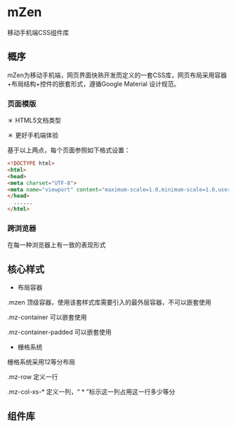 # mZen
移动手机端CSS组件库

## 概序
mZen为移动手机端，网页界面快熟开发而定义的一套CSS库，网页布局采用容器+布局结构+控件的嵌套形式，遵循Google Material 设计规范。

### 页面模版
＊ HTML5文档类型

＊ 更好手机端体验

基于以上两点，每个页面参照如下格式设置：

``` html
<!DOCTYPE html>
<html>
<head>
<meta charset="UTF-8">
<meta name="viewport" content="maximum-scale=1.0,minimum-scale=1.0,user-scalable=0,width=device-width,initial-scale=1.0" />
</head>
  ......
</html>
```

### 跨浏览器

在每一种浏览器上有一致的表现形式

## 核心样式
* 布局容器

.mzen 顶级容器，使用该套样式库需要引入的最外层容器，不可以嵌套使用

.mz-container 可以嵌套使用

.mz-container-padded 可以嵌套使用

* 栅格系统

栅格系统采用12等分布局

.mz-row 定义一行

.mz-col-xs-* 定义一列，“ * ”标示这一列占用这一行多少等分

## 组件库
